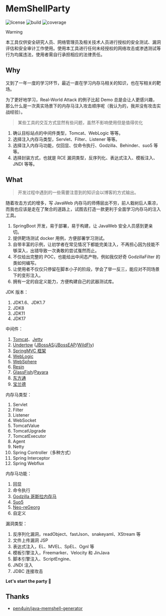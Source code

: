 # MemShellParty

![license](https://img.shields.io/github/license/reajason/memshellparty?style=flat-square)
![build](https://img.shields.io/github/actions/workflow/status/reajason/memshellparty/ci.yaml?branch=master&style=flat-square)
![coverage](https://img.shields.io/endpoint?url=https://raw.githubusercontent.com/reajason/memshellparty/master/.github/badges/jacoco.json)

> [!WARNING]
> 本工具仅供安全研究人员、网络管理员及相关技术人员进行授权的安全测试、漏洞评估和安全审计工作使用。使用本工具进行任何未经授权的网络攻击或渗透测试等行为均属违法，使用者需自行承担相应的法律责任。



## Why

又到了一年一度的学习环节，最近一直在学习内存马相关的知识，也在写相关的靶场。

为了更好地学习，Real-World Attack 的例子比起 Demo 总是会让人更感兴趣，那么什么是一次真实场景下的内存马注入攻击顺序呢（我认为的，我并没有攻击实战经验）。

> 某些工具的交互方式显然有些问题，虽然不影响使用但是值得优化

1. 确认目标站点的中间件类型，Tomcat、WebLogic 等等。
2. 选择注入内存马类型，Servlet、Filter、Listener 等等。
3. 选择注入内存马功能，仅回显、仅命令执行、Godzilla、Behinder、suo5 等等。
4. 选择封装方式，也就是 RCE 漏洞类型，反序列化、表达式注入、模板注入、JNDI 等等。

## What

> 开发过程中遇到的一些需要注意到的知识会以博客的方式输出。

随着攻击方式的增多，写 JavaWeb 内存马的师傅层出不穷，前人栽树后人乘凉，而我也应该是走在了聚合的道路上，试图去打造一款更利于全面学习内存马的注入工具。

1. SpringBoot 开发，易于部署，易于构建，让 JavaWeb 安全人员感到更亲切。
2. 提供靶场测试 docker 用例，方便部署学习测试。
3. 自带丰富的示例，让初学者在常见情况下都能完美注入，不再担心因为技能不够深入，出错导致一次勇敢的尝试戛然而止。
4. 不仅给出完整的 POC，也能给出中间态产物，例如我仅好奇 GodzillaFilter 的类如何编写。
5. 让使用者不仅仅只停留在脚本小子的阶段，学会了举一反三，能应对不同场景下的变形注入。
6. 拥有一定的自定义能力，方便构建自己的武器测试库。

JDK 版本：

1. JDK1.6、JDK1.7
2. JDK8
3. JDK11
4. JDK17

中间件：

1. [Tomcat](https://tomcat.apache.org/)、[Jetty](https://jetty.org/)
2. [Undertow](https://undertow.io/) ([JBossAS](https://jbossas.jboss.org/downloads/)/[JBossEAP](https://developers.redhat.com/products/eap/download)/[WildFly](https://www.wildfly.org/downloads/))
3. [SpringMVC 框架](https://docs.spring.io/spring-framework/reference/web/webmvc.html)
4. [WebLogic](https://www.oracle.com/middleware/technologies/weblogic-server-installers-downloads.html)
5. [WebSphere](https://www.ibm.com/products/websphere-application-server)
6. [Resin](https://caucho.com/products/resin/download)
7. [GlassFish](https://javaee.github.io/glassfish/download)/[Payara](https://www.payara.fish/downloads/payara-platform-community-edition/)
8. [东方通](https://www.tongtech.com/pctype/25.html)
9. [宝兰德](https://www.bessystem.com/product/0ad9b8c4d6af462b8d15723a5f25a87d/info?p=101)

内存马类型：

1. Servlet
2. Filter
3. Listener
4. WebSocket
5. TomcatValue
6. TomcatUpgrade
7. TomcatExecutor
8. Agent
9. Netty
10. Spring Controller（多种方式）
11. Spring Interceptor
12. Spring Webflux

内存马功能：

1. 回显
2. 命令执行
3. [Godzilla 哥斯拉内存马](https://github.com/BeichenDream/Godzilla/releases)
4. [Suo5](https://github.com/zema1/suo5)
5. [Neo-reGeorg](https://github.com/L-codes/Neo-reGeorg)
6. 自定义

漏洞类型：

1. 反序列化漏洞，readObject、fastJson、snakeyaml、XStream 等
2. 文件上传漏洞 JSP
3. 表达式注入，EL、MVEL、SpEL、Ognl 等
4. 模板引擎注入，Freemarker、Velocity 和 JinJava
5. 脚本引擎注入、ScriptEngine、
6. JNDI 注入
7. JDBC 连接攻击

**Let's start the party 🎉**


## Thanks

- [pen4uin/java-memshell-generator](https://github.com/pen4uin/java-memshell-generator)
